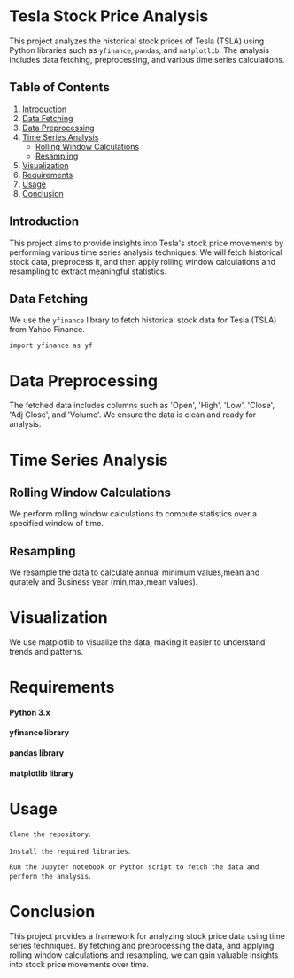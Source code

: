 
# Tesla Stock Price Analysis

This project analyzes the historical stock prices of Tesla (TSLA) using Python libraries such as `yfinance`, `pandas`, and `matplotlib`. The analysis includes data fetching, preprocessing, and various time series calculations.

## Table of Contents

1. [Introduction](#introduction)
2. [Data Fetching](#data-fetching)
3. [Data Preprocessing](#data-preprocessing)
4. [Time Series Analysis](#time-series-analysis)
    - [Rolling Window Calculations](#rolling-window-calculations)
    - [Resampling](#resampling)
5. [Visualization](#visualization)
6. [Requirements](#requirements)
7. [Usage](#usage)
8. [Conclusion](#conclusion)

## Introduction

This project aims to provide insights into Tesla's stock price movements by performing various time series analysis techniques. We will fetch historical stock data, preprocess it, and then apply rolling window calculations and resampling to extract meaningful statistics.

## Data Fetching

We use the `yfinance` library to fetch historical stock data for Tesla (TSLA) from Yahoo Finance.

`import yfinance as yf`

# Data Preprocessing
The fetched data includes columns such as 'Open', 'High', 'Low', 'Close', 'Adj Close', and 'Volume'. We ensure the data is clean and ready for analysis.

# Time Series Analysis
## Rolling Window Calculations
We perform rolling window calculations to compute statistics over a specified window of time.
## Resampling
We resample the data to calculate annual minimum values,mean and qurately and Business year (min,max,mean values).
# Visualization
We use matplotlib to visualize the data, making it easier to understand trends and patterns.
# Requirements
#### Python 3.x
#### yfinance library
#### pandas library
#### matplotlib library
# Usage
 `Clone the repository`.

 `Install the required libraries`.

 `Run the Jupyter notebook or Python script to fetch the data and perform the analysis`.
 # Conclusion
This project provides a framework for analyzing stock price data using time series techniques. By fetching and preprocessing the data, and applying rolling window calculations and resampling, we can gain valuable insights into stock price movements over time.

 